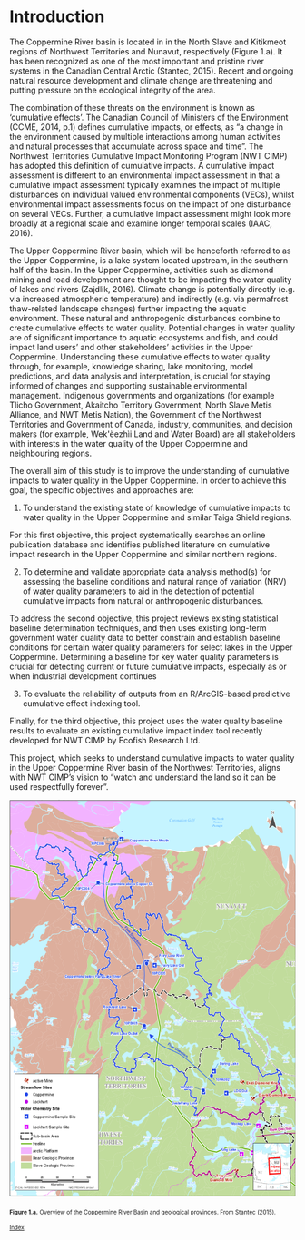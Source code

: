 ---
---

# Introduction

The Coppermine River basin is located in in the North Slave and Kitikmeot regions of Northwest Territories and Nunavut, respectively (Figure 1.a). It has been recognized as one of the most important and pristine river systems in the Canadian Central Arctic (Stantec, 2015). Recent and ongoing natural resource development and climate change are threatening and putting pressure on the ecological integrity of the area. 

The combination of these threats on the environment is known as ‘cumulative effects’. The Canadian Council of Ministers of the Environment (CCME, 2014, p.1) defines cumulative impacts, or effects, as “a change in the environment caused by multiple interactions among human activities and natural processes that accumulate across space and time”. The Northwest Territories Cumulative Impact Monitoring Program (NWT CIMP) has adopted this definition of cumulative impacts. A cumulative impact assessment is different to an environmental impact assessment in that a cumulative impact assessment typically examines the impact of multiple disturbances on individual valued environmental components (VECs), whilst environmental impact assessments focus on the impact of one disturbance on several VECs. Further, a cumulative impact assessment might look more broadly at a regional scale and examine longer temporal scales (IAAC, 2016). 

The Upper Coppermine River basin, which will be henceforth referred to as the Upper Coppermine, is a lake system located upstream, in the southern half of the basin. In the Upper Coppermine, activities such as diamond mining and road development are thought to be impacting the water quality of lakes and rivers (Zajdlik, 2016). Climate change is potentially directly (e.g. via increased atmospheric temperature) and indirectly (e.g. via permafrost thaw-related landscape changes) further impacting the aquatic environment. These natural and anthropogenic disturbances combine to create cumulative effects to water quality. Potential changes in water quality are of significant importance to aquatic ecosystems and fish, and could impact land users’ and other stakeholders’ activities in the Upper Coppermine. Understanding these cumulative effects to water quality through, for example, knowledge sharing, lake monitoring, model predictions, and data analysis and interpretation, is crucial for staying informed of changes and supporting sustainable environmental management. Indigenous governments and organizations (for example Tlicho Government, Akaitcho Territory Government, North Slave Metis Alliance, and NWT Metis Nation), the Government of the Northwest Territories and Government of Canada, industry, communities, and decision makers (for example, Wek'èezhı̀i Land and Water Board) are all stakeholders with interests in the water quality of the Upper Coppermine and neighbouring regions. 

The overall aim of this study is to improve the understanding of cumulative impacts to water quality in the Upper Coppermine. In order to achieve this goal, the specific objectives and approaches are:	

1. To understand the existing state of knowledge of cumulative impacts to water quality in the Upper Coppermine and similar Taiga Shield regions. 

For this first objective, this project systematically searches an online publication database and identifies published literature on cumulative impact research in the Upper Coppermine and similar northern regions.

2. To determine and validate appropriate data analysis method(s) for assessing the baseline conditions and natural range of variation (NRV) of water quality parameters to aid in the detection of potential cumulative impacts from natural or anthropogenic disturbances.

To address the second objective, this project reviews existing statistical baseline determination techniques, and then uses existing long-term government water quality data to better constrain and establish baseline conditions for certain water quality parameters for select lakes in the Upper Coppermine. Determining a baseline for key water quality parameters is crucial for detecting current or future cumulative impacts, especially as or when industrial development continues

3. To evaluate the reliability of outputs from an R/ArcGIS-based predictive cumulative effect indexing tool.

Finally, for the third objective, this project uses the water quality baseline results to evaluate an existing cumulative impact index tool recently developed for NWT CIMP by Ecofish Research Ltd.

This project, which seeks to understand cumulative impacts to water quality in the Upper Coppermine River basin of the Northwest Territories, aligns with NWT CIMP’s vision to “watch and understand the land so it can be used respectfully forever”.

<img src="CopperMineMap.png" alt="CoppermineMap" width="600" height="700" >

<font size = "-2"> **Figure 1.a.** Overview of the Coppermine River Basin and geological provinces. From Stantec (2015).

[Index](index.md)
